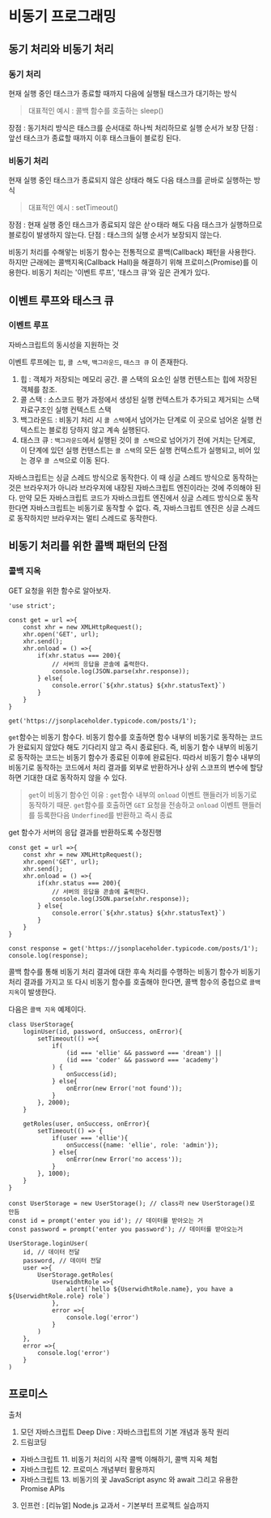 # 비동기 프로그래밍

## 동기 처리와 비동기 처리
### 동기 처리
현재 실행 중인 태스크가 종료할 때까지 다음에 실행될 태스크가 대기하는 방식
> 대표적인 예시 : 콜백 함수를 호출하는 sleep()

장점 : 동기처리 방식은 태스크를 순서대로 하나씩 처리하므로 실행 순서가 보장
단점 : 앞선 태스크가 종료할 때까지 이후 태스크들이 블로킹 된다.

### 비동기 처리
현재 실행 중인 태스크가 종료되지 않은 상태라 해도 다음 태스크를 곧바로 실행하는 방식
> 대표적인 예시 : setTimeout()

장점 : 현재 실행 중인 태스크가 종료되지 않은 삳ㅇ태라 해도 다음 태스크가 실행하므로 블로킹이 발생하지 않는다.
단점 : 태스크의 실행 순서가 보장되지 않는다.

비동기 처리를 수해앟는 비동기 함수는 전통적으로 콜백(Callback) 패턴을 사용한다. 하지만 근래에는 콜백지옥(Callback Hall)을 해결하기 위해 프로미스(Promise)를 이용한다.
비동기 처리는 '이벤트 루프', '태스크 큐'와 깊은 관계가 있다.

## 이벤트 루프와 태스크 큐
### 이벤트 루프
자바스크립트의 동시성을 지원하는 것

이벤트 루프에는 `힙`, `콜 스택`, `백그라운드`, `태스크 큐` 이 존재한다.

1. 힙 : 객체가 저장되는 메모리 공간. 콜 스택의 요소인 실행 컨텐스트는 힙에 저장된 객체를 참조.
2. 콜 스택 : 소스코드 평가 과정에서 생성된 실행 컨텍스트가 추가되고 제거되는 스택 자료구조인 실행 컨텍스트 스택
3. 백그라운드 : 비동기 처리 시 `콜 스택`에서 넘어가는 단계로 이 곳으로 넘어온 실행 컨텍스트는 블로킹 당하지 않고 계속 실행된다.
4. 태스크 큐 : `백그라운드`에서 실행된 것이 `콜 스택`으로 넘어가기 전에 거치는 단계로, 이 단계에 있던 실행 컨텐스트는 `콜 스택`의 모든 실행 컨텍스트가 실행되고, 비어 있는 경우 `콜 스택`으로 이동 된다.

자바스크립트는 싱글 스레드 방식으로 동작한다. 이 때 싱글 스레드 방식으로 동작하는 것은 브라우저가 아니라 브라우저에 내장된 자바스크립트 엔진이라는 것에 주의해야 된다.
만약 모든 자바스크립트 코드가 자바스크립트 엔진에서 싱글 스레드 방식으로 동작한다면 자바스크립트는 비동기로 동작할 수 없다.
즉, 자바스크립트 엔진은 싱글 스레드로 동작하지만 브라우저는 멀티 스레드로 동작한다.

## 비동기 처리를 위한 콜백 패턴의 단점
### 콜백 지옥

GET 요청을 위한 함수로 알아보자.
```
'use strict';

const get = url =>{
    const xhr = new XMLHttpRequest();
    xhr.open('GET', url);
    xhr.send();
    xhr.onload = () =>{
        if(xhr.status === 200){
            // 서버의 응답을 콘솔에 출력한다.
            console.log(JSON.parse(xhr.response));
        } else{
            console.error(`${xhr.status} ${xhr.statusText}`)
        }
    }
}

get('https://jsonplaceholder.typicode.com/posts/1');
```

`get`함수는 비동기 함수다.
비동기 함수를 호출하면 함수 내부의 비동기로 동작하는 코드가 완료되지 않았다 해도 기다리지 않고 즉시 종료된다. 즉, 비동기 함수 내부의 비동기로 동작하는 코드는 비동기 함수가 종료된 이후에 완료된다.
따라서 비동기 함수 내부의 비동기로 동작하는 코드에서 처리 결과를 외부로 반환하거나 상위 스코프의 변수에 할당하면 기대한 대로 동작하지 않을 수 있다.

> `get`이 비동기 함수인 이유 : `get`함수 내부의 `onload` 이벤트 핸들러가 비동기로 동작하기 때문.
> `get`함수를 호출하면 `GET` 요청을 전송하고 `onload` 이벤트 핸들러를 등록한다음 `Underfined`를 반환하고 즉시 종료

get 함수가 서버의 응답 결과를 반환하도록 수정진행

```
const get = url =>{
    const xhr = new XMLHttpRequest();
    xhr.open('GET', url);
    xhr.send();
    xhr.onload = () =>{
        if(xhr.status === 200){
            // 서버의 응답을 콘솔에 출력한다.
            console.log(JSON.parse(xhr.response));
        } else{
            console.error(`${xhr.status} ${xhr.statusText}`)
        }
    }
}

const response = get('https://jsonplaceholder.typicode.com/posts/1');
console.log(response);
```

콜백 함수를 통해 비동기 처리 결과에 대한 후속 처리를 수행하는 비동기 함수가 비동기 처리 결과를 가지고 또 다시 비동기 함수를 호출해야 한다면, 콜백 함수의 중첩으로 `콜백 지옥`이 발생한다.

다음은 `콜백 지옥` 예제이다.

```
class UserStorage{
    loginUser(id, password, onSuccess, onError){
        setTimeout(() =>{
            if(
                (id === 'ellie' && password === 'dream') ||
                (id === 'coder' && password === 'academy')
            ) {
                onSuccess(id);
            } else{
                onError(new Error('not found'));
            }
        }, 2000);
    }

    getRoles(user, onSuccess, onError){
        setTimeout(() => {
            if(user === 'ellie'){
                onSuccess({name: 'ellie', role: 'admin'});
            } else{
                onError(new Error('no access'));
            }
        }, 1000);
    }
}

const UserStorage = new UserStorage(); // class라 new UserStorage()로 만듬
const id = prompt('enter you id'); // 데이터를 받아오는 거
const password = prompt('enter you password'); // 데이터를 받아오는거

UserStorage.loginUser(
    id, // 데이터 전달
    password, // 데이터 전달
    user =>{
        UserStorage.getRoles(
            UserwidhtRole =>{
                alert(`hello ${UserwidhtRole.name}, you have a ${UserwidhtRole.role} role`)
            },
            error =>{
                console.log('error')
            }
        )
    },
    error =>{
        console.log('error')
    }
)
```

## 프로미스






출처 
1. 모던 자바스크립트 Deep Dive : 자바스크립트의 기본 개념과 동작 원리
2. 드림코딩
 - 자바스크립트 11. 비동기 처리의 시작 콜백 이해하기, 콜백 지옥 체험
 - 자바스크립트 12. 프로미스 개념부터 활용까지
 - 자바스크립트 13. 비동기의 꽃 JavaScript async 와 await 그리고 유용한 Promise APIs
3. 인프런 : [리뉴얼] Node.js 교과서 - 기본부터 프로젝트 실습까지